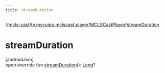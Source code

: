 ```yaml
---
title: streamDuration
---
```

//[mcls-cast](../../../index.html)/[tv.mycujoo.mclscast.player](../index.html)/[MCLSCastPlayer](index.html)/[streamDuration](stream-duration.html)



# streamDuration



[androidJvm]\
open override fun [streamDuration](stream-duration.html)(): [Long](https://kotlinlang.org/api/latest/jvm/stdlib/kotlin/-long/index.html)?




